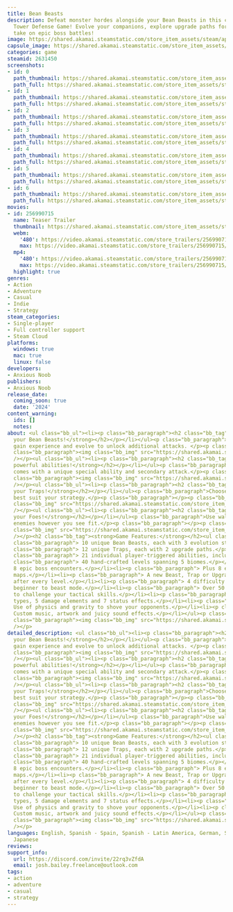```yaml
---
title: Bean Beasts
description: Defeat monster hordes alongside your Bean Beasts in this cute, challenging
  Tower Defense Game! Evolve your companions, explore upgrade paths for traps and
  take on epic boss battles!
image: https://shared.akamai.steamstatic.com/store_item_assets/steam/apps/2631450/header.jpg?t=1730584035
capsule_image: https://shared.akamai.steamstatic.com/store_item_assets/steam/apps/2631450/capsule_231x87.jpg?t=1730584035
categories: game
steamid: 2631450
screenshots:
- id: 0
  path_thumbnail: https://shared.akamai.steamstatic.com/store_item_assets/steam/apps/2631450/ss_47467161f8bf1fb77625dccbb99f7417c55a2290.600x338.jpg?t=1730584035
  path_full: https://shared.akamai.steamstatic.com/store_item_assets/steam/apps/2631450/ss_47467161f8bf1fb77625dccbb99f7417c55a2290.1920x1080.jpg?t=1730584035
- id: 1
  path_thumbnail: https://shared.akamai.steamstatic.com/store_item_assets/steam/apps/2631450/ss_371891a0569461a70f9d11279c058b48de2d87ac.600x338.jpg?t=1730584035
  path_full: https://shared.akamai.steamstatic.com/store_item_assets/steam/apps/2631450/ss_371891a0569461a70f9d11279c058b48de2d87ac.1920x1080.jpg?t=1730584035
- id: 2
  path_thumbnail: https://shared.akamai.steamstatic.com/store_item_assets/steam/apps/2631450/ss_2152469869d50a4b1593495a4ce4d33f3e0fbbf5.600x338.jpg?t=1730584035
  path_full: https://shared.akamai.steamstatic.com/store_item_assets/steam/apps/2631450/ss_2152469869d50a4b1593495a4ce4d33f3e0fbbf5.1920x1080.jpg?t=1730584035
- id: 3
  path_thumbnail: https://shared.akamai.steamstatic.com/store_item_assets/steam/apps/2631450/ss_a4a630e1b5da28bc223e3b4268523a827cf68ec6.600x338.jpg?t=1730584035
  path_full: https://shared.akamai.steamstatic.com/store_item_assets/steam/apps/2631450/ss_a4a630e1b5da28bc223e3b4268523a827cf68ec6.1920x1080.jpg?t=1730584035
- id: 4
  path_thumbnail: https://shared.akamai.steamstatic.com/store_item_assets/steam/apps/2631450/ss_1b16a1c1c647405e4d76dadf922e46e56408b24a.600x338.jpg?t=1730584035
  path_full: https://shared.akamai.steamstatic.com/store_item_assets/steam/apps/2631450/ss_1b16a1c1c647405e4d76dadf922e46e56408b24a.1920x1080.jpg?t=1730584035
- id: 5
  path_thumbnail: https://shared.akamai.steamstatic.com/store_item_assets/steam/apps/2631450/ss_50d407416007d6d1bedd99ac3543d001e569d678.600x338.jpg?t=1730584035
  path_full: https://shared.akamai.steamstatic.com/store_item_assets/steam/apps/2631450/ss_50d407416007d6d1bedd99ac3543d001e569d678.1920x1080.jpg?t=1730584035
- id: 6
  path_thumbnail: https://shared.akamai.steamstatic.com/store_item_assets/steam/apps/2631450/ss_ed9d6884cb85a15b02ac7da2a6078955eee74fce.600x338.jpg?t=1730584035
  path_full: https://shared.akamai.steamstatic.com/store_item_assets/steam/apps/2631450/ss_ed9d6884cb85a15b02ac7da2a6078955eee74fce.1920x1080.jpg?t=1730584035
movies:
- id: 256990715
  name: Teaser Trailer
  thumbnail: https://shared.akamai.steamstatic.com/store_item_assets/steam/apps/256990715/movie.293x165.jpg?t=1718644815
  webm:
    '480': https://video.akamai.steamstatic.com/store_trailers/256990715/movie480_vp9.webm?t=1718644815
    max: https://video.akamai.steamstatic.com/store_trailers/256990715/movie_max_vp9.webm?t=1718644815
  mp4:
    '480': https://video.akamai.steamstatic.com/store_trailers/256990715/movie480.mp4?t=1718644815
    max: https://video.akamai.steamstatic.com/store_trailers/256990715/movie_max.mp4?t=1718644815
  highlight: true
genres:
- Action
- Adventure
- Casual
- Indie
- Strategy
steam_categories:
- Single-player
- Full controller support
- Steam Cloud
platforms:
  windows: true
  mac: true
  linux: false
developers:
- Anxious Noob
publishers:
- Anxious Noob
release_date:
  coming_soon: true
  date: '2024'
content_warning:
  ids: []
  notes:
about: <ul class="bb_ul"><li><p class="bb_paragraph"><h2 class="bb_tag"><strong>Evolve
  your Bean Beasts!</strong></h2></p></li></ul><p class="bb_paragraph">Bean Beasts
  gain experience and evolve to unlock additional attacks. </p><p class="bb_paragraph"></p><p
  class="bb_paragraph"><img class="bb_img" src="https://shared.akamai.steamstatic.com/store_item_assets/steam/apps/2631450/extras/GIF_BeastsEvolve.gif?t=1730584035"
  /></p><ul class="bb_ul"><li><p class="bb_paragraph"><h2 class="bb_tag"><strong>Use
  powerful abilities!</strong></h2></p></li></ul><p class="bb_paragraph">Each Beast
  comes with a unique special ability and secondary attack.</p><p class="bb_paragraph"></p><p
  class="bb_paragraph"><img class="bb_img" src="https://shared.akamai.steamstatic.com/store_item_assets/steam/apps/2631450/extras/Abilities.gif?t=1730584035"
  /></p><ul class="bb_ul"><li><p class="bb_paragraph"><h2 class="bb_tag"><strong>Upgrade
  your Traps!</strong></h2></p></li></ul><p class="bb_paragraph">Choose the path to
  best suit your strategy.</p><p class="bb_paragraph"></p><p class="bb_paragraph"><img
  class="bb_img" src="https://shared.akamai.steamstatic.com/store_item_assets/steam/apps/2631450/extras/GIF_TrapsUpgrade.gif?t=1730584035"
  /></p><ul class="bb_ul"><li><p class="bb_paragraph"><h2 class="bb_tag"><strong>Re-Path
  your Foes!</strong></h2></p></li></ul><p class="bb_paragraph">Use walls to redirect
  enemies however you see fit.</p><p class="bb_paragraph"></p><p class="bb_paragraph"><img
  class="bb_img" src="https://shared.akamai.steamstatic.com/store_item_assets/steam/apps/2631450/extras/Pathing.gif?t=1730584035"
  /></p><h2 class="bb_tag"><strong>Game Features:</strong></h2><ul class="bb_ul"><li><p
  class="bb_paragraph"> 10 unique Bean Beasts, each with 3 evolution stages.</p></li><li><p
  class="bb_paragraph"> 12 unique Traps, each with 2 upgrade paths.</p></li><li><p
  class="bb_paragraph"> 21 individual player-triggered abilities, including 5 summons.</p></li><li><p
  class="bb_paragraph"> 40 hand-crafted levels spanning 5 biomes.</p></li><li><p class="bb_paragraph">
  8 epic boss encounters.</p></li><li><p class="bb_paragraph"> Plus 8 endless mode
  maps.</p></li><li><p class="bb_paragraph"> A new Beast, Trap or Upgrade unlocked
  after every level.</p></li><li><p class="bb_paragraph"> 4 difficulty options - from
  beginner to beast mode.</p></li><li><p class="bb_paragraph"> Over 50 different enemies
  to challenge your tactical skills.</p></li><li><p class="bb_paragraph"> 2 damage
  types, 5 damage elements and 7 status effects.</p></li><li><p class="bb_paragraph">
  Use of physics and gravity to shove your opponents.</p></li><li><p class="bb_paragraph">
  Custom music, artwork and juicy sound effects.</p></li></ul><p class="bb_paragraph"></p><p
  class="bb_paragraph"><img class="bb_img" src="https://shared.akamai.steamstatic.com/store_item_assets/steam/apps/2631450/extras/MainBuild_620.gif?t=1730584035"
  /></p>
detailed_description: <ul class="bb_ul"><li><p class="bb_paragraph"><h2 class="bb_tag"><strong>Evolve
  your Bean Beasts!</strong></h2></p></li></ul><p class="bb_paragraph">Bean Beasts
  gain experience and evolve to unlock additional attacks. </p><p class="bb_paragraph"></p><p
  class="bb_paragraph"><img class="bb_img" src="https://shared.akamai.steamstatic.com/store_item_assets/steam/apps/2631450/extras/GIF_BeastsEvolve.gif?t=1730584035"
  /></p><ul class="bb_ul"><li><p class="bb_paragraph"><h2 class="bb_tag"><strong>Use
  powerful abilities!</strong></h2></p></li></ul><p class="bb_paragraph">Each Beast
  comes with a unique special ability and secondary attack.</p><p class="bb_paragraph"></p><p
  class="bb_paragraph"><img class="bb_img" src="https://shared.akamai.steamstatic.com/store_item_assets/steam/apps/2631450/extras/Abilities.gif?t=1730584035"
  /></p><ul class="bb_ul"><li><p class="bb_paragraph"><h2 class="bb_tag"><strong>Upgrade
  your Traps!</strong></h2></p></li></ul><p class="bb_paragraph">Choose the path to
  best suit your strategy.</p><p class="bb_paragraph"></p><p class="bb_paragraph"><img
  class="bb_img" src="https://shared.akamai.steamstatic.com/store_item_assets/steam/apps/2631450/extras/GIF_TrapsUpgrade.gif?t=1730584035"
  /></p><ul class="bb_ul"><li><p class="bb_paragraph"><h2 class="bb_tag"><strong>Re-Path
  your Foes!</strong></h2></p></li></ul><p class="bb_paragraph">Use walls to redirect
  enemies however you see fit.</p><p class="bb_paragraph"></p><p class="bb_paragraph"><img
  class="bb_img" src="https://shared.akamai.steamstatic.com/store_item_assets/steam/apps/2631450/extras/Pathing.gif?t=1730584035"
  /></p><h2 class="bb_tag"><strong>Game Features:</strong></h2><ul class="bb_ul"><li><p
  class="bb_paragraph"> 10 unique Bean Beasts, each with 3 evolution stages.</p></li><li><p
  class="bb_paragraph"> 12 unique Traps, each with 2 upgrade paths.</p></li><li><p
  class="bb_paragraph"> 21 individual player-triggered abilities, including 5 summons.</p></li><li><p
  class="bb_paragraph"> 40 hand-crafted levels spanning 5 biomes.</p></li><li><p class="bb_paragraph">
  8 epic boss encounters.</p></li><li><p class="bb_paragraph"> Plus 8 endless mode
  maps.</p></li><li><p class="bb_paragraph"> A new Beast, Trap or Upgrade unlocked
  after every level.</p></li><li><p class="bb_paragraph"> 4 difficulty options - from
  beginner to beast mode.</p></li><li><p class="bb_paragraph"> Over 50 different enemies
  to challenge your tactical skills.</p></li><li><p class="bb_paragraph"> 2 damage
  types, 5 damage elements and 7 status effects.</p></li><li><p class="bb_paragraph">
  Use of physics and gravity to shove your opponents.</p></li><li><p class="bb_paragraph">
  Custom music, artwork and juicy sound effects.</p></li></ul><p class="bb_paragraph"></p><p
  class="bb_paragraph"><img class="bb_img" src="https://shared.akamai.steamstatic.com/store_item_assets/steam/apps/2631450/extras/MainBuild_620.gif?t=1730584035"
  /></p>
languages: English, Spanish - Spain, Spanish - Latin America, German, Simplified Chinese,
  Japanese
reviews:
support_info:
  url: https://discord.com/invite/22rq3vZfdA
  email: josh.bailey.freelance@outlook.com
tags:
- action
- adventure
- casual
- strategy
---
```


